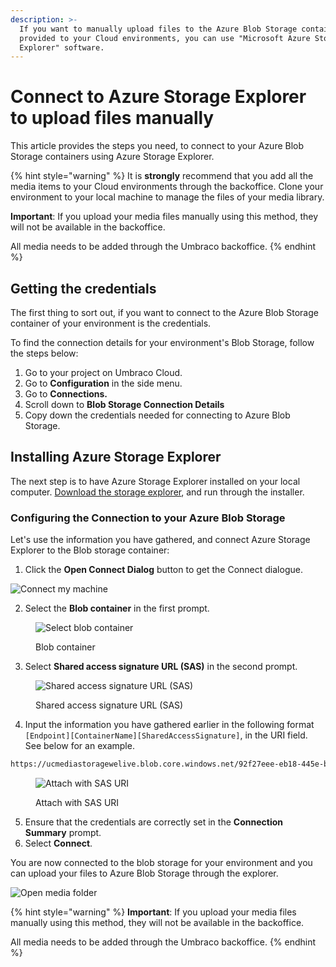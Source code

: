 ```yaml
---
description: >-
  If you want to manually upload files to the Azure Blob Storage container
  provided to your Cloud environments, you can use "Microsoft Azure Storage
  Explorer" software.
---
```


# Connect to Azure Storage Explorer to upload files manually

This article provides the steps you need, to connect to your Azure Blob Storage containers using Azure Storage Explorer.

{% hint style="warning" %}
It is **strongly** recommend that you add all the media items to your Cloud environments through the backoffice. Clone your environment to your local machine to manage the files of your media library.

**Important**: If you upload your media files manually using this method, they will not be available in the backoffice.

All media needs to be added through the Umbraco backoffice.
{% endhint %}

## Getting the credentials

The first thing to sort out, if you want to connect to the Azure Blob Storage container of your environment is the credentials.

To find the connection details for your environment's Blob Storage, follow the steps below:

1. Go to your project on Umbraco Cloud.
2. Go to **Configuration** in the side menu.
3. Go to **Connections.**
4. Scroll down to **Blob Storage Connection Details**
5. Copy down the credentials needed for connecting to Azure Blob Storage.

## Installing Azure Storage Explorer

The next step is to have Azure Storage Explorer installed on your local computer. [Download the storage explorer](https://azure.microsoft.com/en-us/features/storage-explorer/), and run through the installer.

### Configuring the Connection to your Azure Blob Storage

Let's use the information you have gathered, and connect Azure Storage Explorer to the Blob storage container:

1. Click the **Open Connect Dialog** button to get the Connect dialogue.

![Connect my machine](../set-up/media/images/storage-explorer-connection.png)

2. Select the **Blob container** in the first prompt.

<figure><img src="../.gitbook/assets/image (84).png" alt="Select blob container"><figcaption><p>Blob container</p></figcaption></figure>

3. Select **Shared access signature URL (SAS)** in the second prompt.

<figure><img src="../.gitbook/assets/image (85).png" alt="Shared access signature URL (SAS)"><figcaption><p>Shared access signature URL (SAS)</p></figcaption></figure>

4. Input the information you have gathered earlier in the following format `[Endpoint][ContainerName][SharedAccessSignature]`, in the URI field. See below for an example.

```xml
https://ucmediastoragewelive.blob.core.windows.net/92f27eee-eb18-445e-b9e4-c7a98bd209c0?sv=2019-07-07&sr=c&si=umbraco&sig=U92YZXOdzhp7JFLzj6MH%2BeugDgEelgzpB56o1XfD1%2BU%3D&spr=https
```

<figure><img src="../.gitbook/assets/image (86).png" alt="Attach with SAS URI"><figcaption><p>Attach with SAS URI</p></figcaption></figure>

5. Ensure that the credentials are correctly set in the **Connection Summary** prompt.
6. Select **Connect**.

You are now connected to the blob storage for your environment and you can upload your files to Azure Blob Storage through the explorer.

![Open media folder](../set-up/media/images/storage-explorer-connected.png)

{% hint style="warning" %}
**Important**: If you upload your media files manually using this method, they will not be available in the backoffice.

All media needs to be added through the Umbraco backoffice.
{% endhint %}
